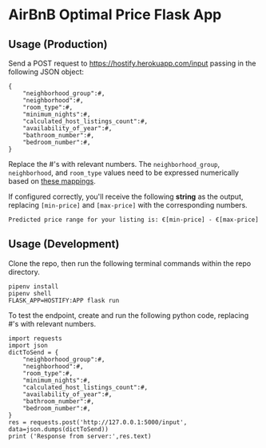 # AirBnB Optimal Price Flask App

## Usage (Production)

Send a POST request to https://hostify.herokuapp.com/input passing in the following JSON object:

```
{
    "neighborhood_group":#,
    "neighborhood":#,
    "room_type":#,
    "minimum_nights":#,
    "calculated_host_listings_count":#,
    "availability_of_year":#,
    "bathroom_number":#,
    "bedroom_number":#,
}
```

Replace the #'s with relevant numbers. The `neighborhood_group`, `neighborhood`, and `room_type` values need to be expressed numerically based on [these mappings](https://github.com/bw-airbnbprice3/data-science/tree/master/MODEL).

If configured correctly, you'll receive the following **string** as the output, replacing `[min-price]` and `[max-price]` with the corresponding numbers.

```
Predicted price range for your listing is: €[min-price] - €[max-price]
```

## Usage (Development)

Clone the repo, then run the following terminal commands within the repo directory.

```
pipenv install
pipenv shell
FLASK_APP=HOSTIFY:APP flask run
```

To test the endpoint, create and run the following python code, replacing #'s with relevant numbers.

```
import requests
import json
dictToSend = {
    "neighborhood_group":#,
    "neighborhood":#,
    "room_type":#,
    "minimum_nights":#,
    "calculated_host_listings_count":#,
    "availability_of_year":#,
    "bathroom_number":#,
    "bedroom_number":#,
}
res = requests.post('http://127.0.0.1:5000/input', data=json.dumps(dictToSend))
print ('Response from server:',res.text)
```

